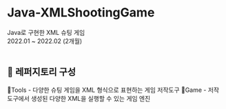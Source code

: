 # Java-XMLShootingGame
Java로 구현한 XML 슈팅 게임<br/>
2022.01 ~ 2022.02 (2개월)<br/>
<br/>
## 📁 레퍼지토리 구성
📂Tools - 다양한 슈팅 게임을 XML 형식으로 표현하는 게임 저작도구
📂Game - 저작도구에서 생성된 다양한 XML을 실행할 수 있는 게임 엔진
